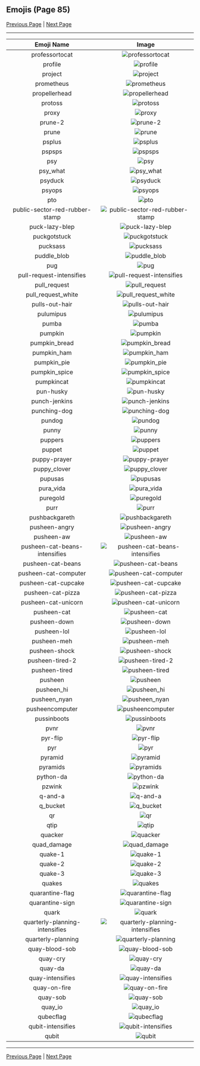 
## Emojis (Page 85)

[Previous Page](/docs/hc/page-p-0084.md)
  | [Next Page](/docs/hc/page-q-0086.md)

<hr />

|Emoji Name|Image|
| :-: | :-: |
|professortocat| ![professortocat](/emojis/hc/professortocat.png)|
|profile| ![profile](/emojis/hc/profile.png)|
|project| ![project](/emojis/hc/project.jpg)|
|prometheus| ![prometheus](/emojis/hc/prometheus.png)|
|propellerhead| ![propellerhead](/emojis/hc/propellerhead.jpg)|
|protoss| ![protoss](/emojis/hc/protoss.jpg)|
|proxy| ![proxy](/emojis/hc/proxy.png)|
|prune-2| ![prune-2](/emojis/hc/prune-2.png)|
|prune| ![prune](/emojis/hc/prune.png)|
|psplus| ![psplus](/emojis/hc/psplus.png)|
|pspsps| ![pspsps](/emojis/hc/pspsps.gif)|
|psy| ![psy](/emojis/hc/psy.gif)|
|psy_what| ![psy_what](/emojis/hc/psy_what.png)|
|psyduck| ![psyduck](/emojis/hc/psyduck.png)|
|psyops| ![psyops](/emojis/hc/psyops.jpg)|
|pto| ![pto](/emojis/hc/pto.png)|
|public-sector-red-rubber-stamp| ![public-sector-red-rubber-stamp](/emojis/hc/public-sector-red-rubber-stamp.jpg)|
|puck-lazy-blep| ![puck-lazy-blep](/emojis/hc/puck-lazy-blep.png)|
|puckgotstuck| ![puckgotstuck](/emojis/hc/puckgotstuck.png)|
|pucksass| ![pucksass](/emojis/hc/pucksass.png)|
|puddle_blob| ![puddle_blob](/emojis/hc/puddle_blob.png)|
|pug| ![pug](/emojis/hc/pug.png)|
|pull-request-intensifies| ![pull-request-intensifies](/emojis/hc/pull-request-intensifies.gif)|
|pull_request| ![pull_request](/emojis/hc/pull_request.png)|
|pull_request_white| ![pull_request_white](/emojis/hc/pull_request_white.png)|
|pulls-out-hair| ![pulls-out-hair](/emojis/hc/pulls-out-hair.png)|
|pulumipus| ![pulumipus](/emojis/hc/pulumipus.png)|
|pumba| ![pumba](/emojis/hc/pumba.png)|
|pumpkin| ![pumpkin](/emojis/hc/pumpkin.gif)|
|pumpkin_bread| ![pumpkin_bread](/emojis/hc/pumpkin_bread.png)|
|pumpkin_ham| ![pumpkin_ham](/emojis/hc/pumpkin_ham.gif)|
|pumpkin_pie| ![pumpkin_pie](/emojis/hc/pumpkin_pie.png)|
|pumpkin_spice| ![pumpkin_spice](/emojis/hc/pumpkin_spice.png)|
|pumpkincat| ![pumpkincat](/emojis/hc/pumpkincat.png)|
|pun-husky| ![pun-husky](/emojis/hc/pun-husky.png)|
|punch-jenkins| ![punch-jenkins](/emojis/hc/punch-jenkins.png)|
|punching-dog| ![punching-dog](/emojis/hc/punching-dog.gif)|
|pundog| ![pundog](/emojis/hc/pundog.png)|
|punny| ![punny](/emojis/hc/punny.png)|
|puppers| ![puppers](/emojis/hc/puppers.png)|
|puppet| ![puppet](/emojis/hc/puppet.png)|
|puppy-prayer| ![puppy-prayer](/emojis/hc/puppy-prayer.png)|
|puppy_clover| ![puppy_clover](/emojis/hc/puppy_clover.gif)|
|pupusas| ![pupusas](/emojis/hc/pupusas.jpg)|
|pura_vida| ![pura_vida](/emojis/hc/pura_vida.jpg)|
|puregold| ![puregold](/emojis/hc/puregold.jpg)|
|purr| ![purr](/emojis/hc/purr.png)|
|pushbackgareth| ![pushbackgareth](/emojis/hc/pushbackgareth.png)|
|pusheen-angry| ![pusheen-angry](/emojis/hc/pusheen-angry.png)|
|pusheen-aw| ![pusheen-aw](/emojis/hc/pusheen-aw.png)|
|pusheen-cat-beans-intensifies| ![pusheen-cat-beans-intensifies](/emojis/hc/pusheen-cat-beans-intensifies.gif)|
|pusheen-cat-beans| ![pusheen-cat-beans](/emojis/hc/pusheen-cat-beans.gif)|
|pusheen-cat-computer| ![pusheen-cat-computer](/emojis/hc/pusheen-cat-computer.gif)|
|pusheen-cat-cupcake| ![pusheen-cat-cupcake](/emojis/hc/pusheen-cat-cupcake.gif)|
|pusheen-cat-pizza| ![pusheen-cat-pizza](/emojis/hc/pusheen-cat-pizza.gif)|
|pusheen-cat-unicorn| ![pusheen-cat-unicorn](/emojis/hc/pusheen-cat-unicorn.gif)|
|pusheen-cat| ![pusheen-cat](/emojis/hc/pusheen-cat.png)|
|pusheen-down| ![pusheen-down](/emojis/hc/pusheen-down.png)|
|pusheen-lol| ![pusheen-lol](/emojis/hc/pusheen-lol.png)|
|pusheen-meh| ![pusheen-meh](/emojis/hc/pusheen-meh.png)|
|pusheen-shock| ![pusheen-shock](/emojis/hc/pusheen-shock.png)|
|pusheen-tired-2| ![pusheen-tired-2](/emojis/hc/pusheen-tired-2.png)|
|pusheen-tired| ![pusheen-tired](/emojis/hc/pusheen-tired.png)|
|pusheen| ![pusheen](/emojis/hc/pusheen.gif)|
|pusheen_hi| ![pusheen_hi](/emojis/hc/pusheen_hi.gif)|
|pusheen_nyan| ![pusheen_nyan](/emojis/hc/pusheen_nyan.gif)|
|pusheencomputer| ![pusheencomputer](/emojis/hc/pusheencomputer.gif)|
|pussinboots| ![pussinboots](/emojis/hc/pussinboots.png)|
|pvnr| ![pvnr](/emojis/hc/pvnr.jpg)|
|pyr-flip| ![pyr-flip](/emojis/hc/pyr-flip.png)|
|pyr| ![pyr](/emojis/hc/pyr.png)|
|pyramid| ![pyramid](/emojis/hc/pyramid.png)|
|pyramids| ![pyramids](/emojis/hc/pyramids.png)|
|python-da| ![python-da](/emojis/hc/python-da.png)|
|pzwink| ![pzwink](/emojis/hc/pzwink.jpg)|
|q-and-a| ![q-and-a](/emojis/hc/q-and-a.png)|
|q_bucket| ![q_bucket](/emojis/hc/q_bucket.png)|
|qr| ![qr](/emojis/hc/qr.png)|
|qtip| ![qtip](/emojis/hc/qtip.png)|
|quacker| ![quacker](/emojis/hc/quacker.png)|
|quad_damage| ![quad_damage](/emojis/hc/quad_damage.png)|
|quake-1| ![quake-1](/emojis/hc/quake-1.png)|
|quake-2| ![quake-2](/emojis/hc/quake-2.png)|
|quake-3| ![quake-3](/emojis/hc/quake-3.png)|
|quakes| ![quakes](/emojis/hc/quakes.png)|
|quarantine-flag| ![quarantine-flag](/emojis/hc/quarantine-flag.png)|
|quarantine-sign| ![quarantine-sign](/emojis/hc/quarantine-sign.gif)|
|quark| ![quark](/emojis/hc/quark.jpg)|
|quarterly-planning-intensifies| ![quarterly-planning-intensifies](/emojis/hc/quarterly-planning-intensifies.gif)|
|quarterly-planning| ![quarterly-planning](/emojis/hc/quarterly-planning.jpg)|
|quay-blood-sob| ![quay-blood-sob](/emojis/hc/quay-blood-sob.png)|
|quay-cry| ![quay-cry](/emojis/hc/quay-cry.png)|
|quay-da| ![quay-da](/emojis/hc/quay-da.png)|
|quay-intensifies| ![quay-intensifies](/emojis/hc/quay-intensifies.gif)|
|quay-on-fire| ![quay-on-fire](/emojis/hc/quay-on-fire.gif)|
|quay-sob| ![quay-sob](/emojis/hc/quay-sob.png)|
|quay_io| ![quay_io](/emojis/hc/quay_io.png)|
|qubecflag| ![qubecflag](/emojis/hc/qubecflag.png)|
|qubit-intensifies| ![qubit-intensifies](/emojis/hc/qubit-intensifies.gif)|
|qubit| ![qubit](/emojis/hc/qubit.png)|

<hr/>

[Previous Page](/docs/hc/page-p-0084.md)
  | [Next Page](/docs/hc/page-q-0086.md)